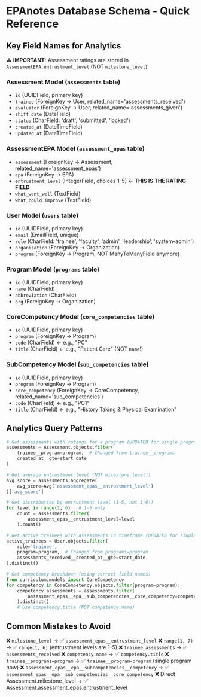 # EPAnotes Database Schema - Quick Reference

## Key Field Names for Analytics

⚠️ **IMPORTANT**: Assessment ratings are stored in `AssessmentEPA.entrustment_level` (NOT `milestone_level`)

### Assessment Model (`assessments` table)
- `id` (UUIDField, primary key)
- `trainee` (ForeignKey → User, related_name='assessments_received')
- `evaluator` (ForeignKey → User, related_name='assessments_given') 
- `shift_date` (DateField)
- `status` (CharField: 'draft', 'submitted', 'locked')
- `created_at` (DateTimeField)
- `updated_at` (DateTimeField)

### AssessmentEPA Model (`assessment_epas` table)
- `assessment` (ForeignKey → Assessment, related_name='assessment_epas')
- `epa` (ForeignKey → EPA)
- `entrustment_level` (IntegerField, choices 1-5) ← **THIS IS THE RATING FIELD**
- `what_went_well` (TextField)
- `what_could_improve` (TextField)

### User Model (`users` table)
- `id` (UUIDField, primary key)
- `email` (EmailField, unique)
- `role` (CharField: 'trainee', 'faculty', 'admin', 'leadership', 'system-admin')
- `organization` (ForeignKey → Organization)
- `program` (ForeignKey → Program, NOT ManyToManyField anymore)

### Program Model (`programs` table)
- `id` (UUIDField, primary key)
- `name` (CharField)
- `abbreviation` (CharField)
- `org` (ForeignKey → Organization)

### CoreCompetency Model (`core_competencies` table)
- `id` (UUIDField, primary key)
- `program` (ForeignKey → Program)
- `code` (CharField) ← e.g., "PC"
- `title` (CharField) ← e.g., "Patient Care" (NOT `name`!)

### SubCompetency Model (`sub_competencies` table)  
- `id` (UUIDField, primary key)
- `program` (ForeignKey → Program)
- `core_competency` (ForeignKey → CoreCompetency, related_name='sub_competencies')
- `code` (CharField) ← e.g., "PC1"
- `title` (CharField) ← e.g., "History Taking & Physical Examination"

## Analytics Query Patterns

```python
# Get assessments with ratings for a program (UPDATED for single program)
assessments = Assessment.objects.filter(
    trainee__program=program,  # Changed from trainee__programs
    created_at__gte=start_date
)

# Get average entrustment level (NOT milestone_level!)
avg_score = assessments.aggregate(
    avg_score=Avg('assessment_epas__entrustment_level')
)['avg_score']

# Get distribution by entrustment level (1-5, not 1-6!)
for level in range(1, 6):  # 1-5 only
    count = assessments.filter(
        assessment_epas__entrustment_level=level
    ).count()

# Get active trainees with assessments in timeframe (UPDATED for single program)
active_trainees = User.objects.filter(
    role='trainee',
    program=program,  # Changed from programs=program
    assessments_received__created_at__gte=start_date
).distinct()

# Get competency breakdown (using correct field names)
from curriculum.models import CoreCompetency
for competency in CoreCompetency.objects.filter(program=program):
    competency_assessments = assessments.filter(
        assessment_epas__epa__sub_competencies__core_competency=competency
    ).distinct()
    # Use competency.title (NOT competency.name)
```

## Common Mistakes to Avoid

❌ `milestone_level` → ✅ `assessment_epas__entrustment_level`
❌ `range(1, 7)` → ✅ `range(1, 6)` (entrustment levels are 1-5)
❌ `trainee_assessments` → ✅ `assessments_received`
❌ `competency.name` → ✅ `competency.title`
❌ `trainee__programs=program` → ✅ `trainee__program=program` (single program now)
❌ `assessment_epas__epa__subcompetencies__competency` → ✅ `assessment_epas__epa__sub_competencies__core_competency`
❌ Direct Assessment.milestone_level → ✅ Assessment.assessment_epas.entrustment_level
